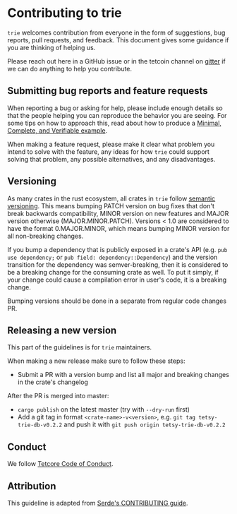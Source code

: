 # Contributing to trie

`trie` welcomes contribution from everyone in the form of suggestions, bug
reports, pull requests, and feedback. This document gives some guidance if you
are thinking of helping us.

Please reach out here in a GitHub issue or in the tetcoin channel on [gitter] if we can do anything to help you contribute.

[gitter]: https://gitter.im/tetcoin/tetsy

## Submitting bug reports and feature requests

When reporting a bug or asking for help, please include enough details so that
the people helping you can reproduce the behavior you are seeing. For some tips
on how to approach this, read about how to produce a [Minimal, Complete, and
Verifiable example].

[Minimal, Complete, and Verifiable example]: https://stackoverflow.com/help/mcve

When making a feature request, please make it clear what problem you intend to
solve with the feature, any ideas for how `trie` could support solving that problem, any possible alternatives, and any disadvantages.

## Versioning

As many crates in the rust ecosystem, all crates in `trie` follow [semantic versioning]. This means bumping PATCH version on bug fixes that don't break backwards compatibility, MINOR version on new features and MAJOR version otherwise (MAJOR.MINOR.PATCH). Versions < 1.0 are considered to have the format 0.MAJOR.MINOR, which means bumping MINOR version for all non-breaking changes.

If you bump a dependency that is publicly exposed in a crate's API (e.g. `pub use dependency;` or `pub field: dependency::Dependency`) and the version transition for the dependency was semver-breaking, then it is considered to be a breaking change for the consuming crate as well. To put it simply, if your change could cause a compilation error in user's code, it is a breaking change.

Bumping versions should be done in a separate from regular code changes PR.

[semantic versioning]: https://semver.org/

## Releasing a new version

This part of the guidelines is for `trie` maintainers.

When making a new release make sure to follow these steps:
* Submit a PR with a version bump and list all major and breaking changes in the crate's changelog

After the PR is merged into master:
* `cargo publish` on the latest master (try with `--dry-run` first)
* Add a git tag in format `<crate-name>-v<version>`,
e.g. `git tag tetsy-trie-db-v0.2.2` and push it with `git push origin tetsy-trie-db-v0.2.2`

## Conduct

We follow [Tetcore Code of Conduct].

[Tetcore Code of Conduct]: https://github.com/tetcoin/tetcore/blob/master/CODE_OF_CONDUCT.adoc

## Attribution

This guideline is adapted from [Serde's CONTRIBUTING guide].

[Serde's CONTRIBUTING guide]: https://github.com/serde-rs/serde/blob/master/CONTRIBUTING.md
